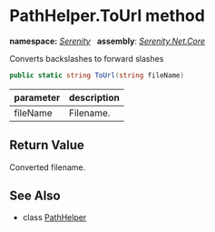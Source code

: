# PathHelper.ToUrl method
**namespace:** *[Serenity](../../README.md#serenity-namespace)*   **assembly**: *[Serenity.Net.Core](../../README.md)*

Converts backslashes to forward slashes

```csharp
public static string ToUrl(string fileName)
```

| parameter | description |
| --- | --- |
| fileName | Filename. |

## Return Value

Converted filename.

## See Also

* class [PathHelper](../PathHelper.md)